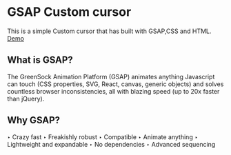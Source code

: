 # GSAP Custom cursor

This is a simple Custom cursor that has built with GSAP,CSS and HTML.
[Demo]()

## What is GSAP?

The GreenSock Animation Platform (GSAP) animates anything Javascript can touch (CSS properties, SVG, React, canvas, generic objects) and solves countless browser inconsistencies, all with blazing speed (up to 20x faster than jQuery). 

## Why GSAP?

‣ Crazy fast
‣ Freakishly robust
‣ Compatible
‣ Animate anything
‣ Lightweight and expandable
‣ No dependencies
‣ Advanced sequencing